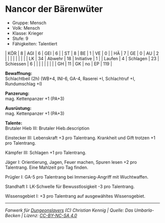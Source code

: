 # Nancor der Bärenwüter  
- Gruppe: Mensch  
- Volk: Mensch  
- Klasse: Krieger  
- Stufe: 9  
- Fähigkeiten: Talentiert  


| KÖR    | 8  | AGI      | 6  | GEI        | 6   |
| ST     | 8  | BE       | 1  | VE         | 0   |
| HÄ     | 7  | GE       | 0  | AU         | 2   |
|        |    |          |    |            |     |
| LK     | 34 | Abwehr   | 18 | Initiative | 1   |
| Laufen | 4  | Schlagen | 23 | Schiessen  | 6   |
|        |    |          |    |            |     |
| GH     | 11 | GK       | no | EP         | 119 |


**Bewaffnung:**  
Schlachtbeil (2h) (WB+4, INI-6, GA-4, Raserei +I, Schlachtruf +I, Rundumschlag +I)

**Panzerung:**  
mag. Kettenpanzer +1 (PA+3)

**Ausrüstung:**  
mag. Kettenpanzer +1 (PA+3)

**Talente:**  
Brutaler Hieb III: Brutaler Hieb.description

Einstecker III: Lebenskraft +3 pro Talentrang. Krankheit und Gift trotzen +1 pro Talentrang.

Kämpfer III: Schlagen +1 pro Talentrang.

Jäger I: Orientierung, Jagen, Feuer machen, Spuren lesen +2 pro Talentrang. Eine Mahlzeit pro Tag finden.

Prügler I: GA-5 pro Talentrang bei Immersieg-Angriff mit Wuchtwaffen.

Standhaft I: LK-Schwelle für Bewusstlosigkeit -3 pro Talentrang.

Wissensgebiet I: +3 pro Talentrang auf ausgewähltes Wissensgebiet.





___
*Fanwerk für [Dungeonslayers](https://www.dungeonslayers.net/) (C) Christian Kennig | Quelle: Das Umbarla-Becken | Lizenz: [CC-BY-NC-SA 4.0](https://creativecommons.org/licenses/by-nc-sa/4.0/deed.de)*